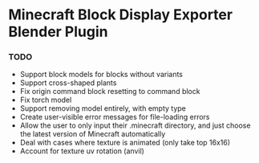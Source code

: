 # Minecraft Block Display Exporter Blender Plugin


### TODO
 - Support block models for blocks without variants
 - Support cross-shaped plants
 - Fix origin command block resetting to command block
 - Fix torch model
 - Support removing model entirely, with empty type
 - Create user-visible error messages for file-loading errors
 - Allow the user to only input their .minecraft directory, and just choose the latest version of Minecraft automatically
 - Deal with cases where texture is animated (only take top 16x16)
 - Account for texture uv rotation (anvil)